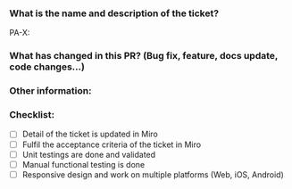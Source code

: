 ### What is the name and description of the ticket? 
PA-X:


### What has changed in this PR? (Bug fix, feature, docs update, code changes...)



### Other information:



### Checklist:

- [ ] Detail of the ticket is updated in Miro
- [ ] Fulfil the acceptance criteria of the ticket in Miro
- [ ] Unit testings are done and validated
- [ ] Manual functional testing is done
- [ ] Responsive design and work on multiple platforms (Web, iOS, Android)